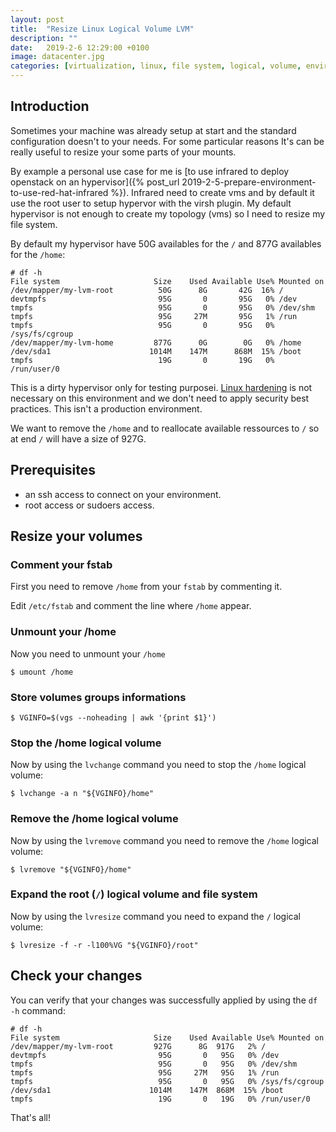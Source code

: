 ```yaml
---
layout: post
title:  "Resize Linux Logical Volume LVM"
description: ""
date:   2019-2-6 12:29:00 +0100
image: datacenter.jpg
categories: [virtualization, linux, file system, logical, volume, environment]
---
```

## Introduction
Sometimes your machine was already setup at start and the standard configuration
doesn't to your needs. For some particular reasons It's can be really useful to
resize your some parts of your mounts.

By example a personal use case for me is [to use infrared to deploy openstack on an hypervisor]({% post_url 2019-2-5-prepare-environment-to-use-red-hat-infrared %}).
Infrared need to create vms and by default it use the root user to setup hypervor with
the virsh plugin. My default hypervisor is not enough to create my topology (vms) so
I need to resize my file system.

By default my hypervisor have 50G availables for the `/` and 877G availables for the `/home`:
```shell
# df -h
File system                     Size    Used Available Use% Mounted on
/dev/mapper/my-lvm-root          50G      8G       42G  16% /
devtmpfs                         95G       0       95G   0% /dev
tmpfs                            95G       0       95G   0% /dev/shm
tmpfs                            95G     27M       95G   1% /run
tmpfs                            95G       0       95G   0% /sys/fs/cgroup
/dev/mapper/my-lvm-home         877G      0G        0G   0% /home
/dev/sda1                      1014M    147M      868M  15% /boot
tmpfs                            19G       0       19G   0% /run/user/0
```

This is a dirty hypervisor only for testing purposei. [Linux hardening](https://www.cyberciti.biz/tips/linux-security.html) is not
necessary on this environment and we don't need to apply security best practices.
This isn't a production environment.

We want to remove the `/home` and to reallocate available ressources to `/` so
at end `/` will have a size of 927G.

## Prerequisites
- an ssh access to connect on your environment.
- root access or sudoers access.

## Resize your volumes

### Comment your fstab

First you need to remove `/home` from your `fstab` by commenting it.

Edit `/etc/fstab` and comment the line where `/home` appear.

### Unmount your /home

Now you need to unmount your `/home`

```shell
$ umount /home
```

### Store volumes groups informations

```shell
$ VGINFO=$(vgs --noheading | awk '{print $1}')
```

### Stop the /home logical volume

Now by using the `lvchange` command you need to stop the `/home` logical volume:

```shell
$ lvchange -a n "${VGINFO}/home"
```

### Remove the /home logical volume

Now by using the `lvremove` command you need to remove the `/home` logical volume:

```shell
$ lvremove "${VGINFO}/home"
```

### Expand the root (`/`) logical volume and file system

Now by using the `lvresize` command you need to expand the `/` logical volume:

```shell
$ lvresize -f -r -l100%VG "${VGINFO}/root"
```

## Check your changes

You can verify that your changes was successfully applied by using the `df -h` command:

```shell
# df -h
File system                     Size    Used Available Use% Mounted on
/dev/mapper/my-lvm-root         927G      8G  917G   2% /
devtmpfs                         95G       0   95G   0% /dev
tmpfs                            95G       0   95G   0% /dev/shm
tmpfs                            95G     27M   95G   1% /run
tmpfs                            95G       0   95G   0% /sys/fs/cgroup
/dev/sda1                      1014M    147M  868M  15% /boot
tmpfs                            19G       0   19G   0% /run/user/0
```

That's all!

